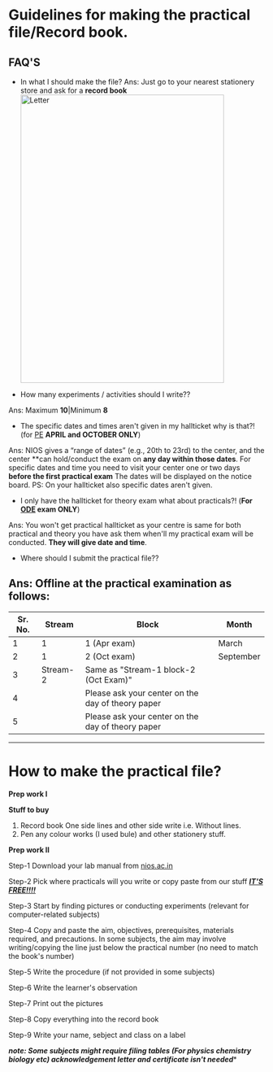 # Guidelines for making the practical file/Record book.

## FAQ'S
- In what I should make the file?
Ans: Just go to your nearest stationery store and ask for a
**record book**
   <img src="https://cdn.jsdelivr.net/gh/nios-students/docs@master/wiki/assets/Rec_book.jpg" alt="Letter" width="400" height="567">



- How many experiments / activities should I write??

Ans: Maximum **10**|Minimum **8**

- The specific dates and times aren't given in my hallticket why is that?! (for [PE](https://nios-students.pages.dev/wiki/Exams-Assignments#pe-public-examination) **APRIL and  OCTOBER ONLY**)

Ans: NIOS gives a “range of dates”  (e.g., 20th to 23rd) to the center, and the center **can hold/conduct the exam on **any day within those dates**. For specific dates and time you need to visit your center one or two days **before the first practical exam** The dates will be displayed on the notice board.
PS: On your hallticket also specific dates aren't given.

- I only have the hallticket for theory exam what about practicals?! (**For [ODE](https://nios-students.pages.dev/wiki/Exams-Assignments#ode-on-demand-examination) exam ONLY**)

Ans: You won't get practical hallticket as your centre is same for both practical and theory you have ask them when'll  my practical exam will be conducted. **They will give date and time**.

- Where should I submit the practical file??

Ans: Offline at the practical examination as follows:
-----------------------------
| Sr. No. | Stream     | Block                | Month      |
|---------|------------|----------------------|------------|
| 1       | 1          | 1 (Apr exam)          | March      |
| 2       | 1          | 2 (Oct exam)          | September  |
| 3       | Stream-2   | Same as "Stream-1 block-2 (Oct Exam)" | |
| 4       |            | Please ask your center on the day of theory paper | |
| 5       |            | Please ask your center on the day of theory paper | |
--------------------------------

# How to make the practical file?
**Prep work I**
 
**Stuff to buy**

1. Record book 
One side lines and other side write i.e. Without lines.
2. Pen any colour works (I used bule) and other stationery stuff.

**Prep work II**

Step-1 Download your lab manual from [nios.ac.in](https://nios.ac.in/online-course-material.aspx#maincontent)

Step-2 Pick where practicals will you write or copy paste from our stuff [__***IT'S FREE!!!!***__](https://nios-students.pages.dev/wiki/other-materials#practical-files)

Step-3 Start by finding pictures or conducting experiments (relevant for computer-related subjects)

Step-4 Copy and paste the aim, objectives, prerequisites, materials required, and precautions. In some subjects, the aim may involve writing/copying the line just below the practical number (no need to match the book's number)

Step-5 Write the procedure (if not provided in some subjects)

Step-6 Write the learner's observation

Step-7 Print out the pictures

Step-8 Copy everything into the record book

Step-9 Write your name, sebject and class on a label

***note: Some subjects might require filing tables (For physics chemistry biology etc)
acknowledgement letter and certificate isn't needed****




